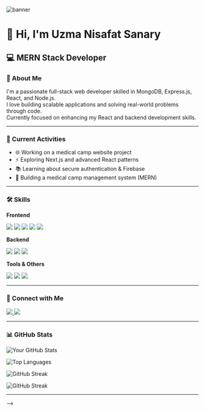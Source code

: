<!-- Banner Image -->
<img src="https://i.postimg.cc/85YMh83q/Beige-Minimalist-Business-Linked-In-Article-Cover-Image-20250807-225206-0000.png" alt="banner" />

# 👋 Hi, I'm Uzma Nisafat Sanary

## 💻 MERN Stack Developer

### 🧕 About Me
I'm a passionate full-stack web developer skilled in MongoDB, Express.js, React, and Node.js.  
I love building scalable applications and solving real-world problems through code.  
Currently focused on enhancing my React and backend development skills.

---

### 🚀 Current Activities
- 🌐 Working on a medical camp website project
- ⚡ Exploring Next.js and advanced React patterns
- 📚 Learning about secure authentication & Firebase
- 💼 Building a medical camp management system (MERN)

---

### 🛠️ Skills

**Frontend**  
<p align="left">
  <img src="https://img.shields.io/badge/-React-black?style=flat-square&logo=react"/>
  <img src="https://img.shields.io/badge/-JavaScript-F7DF1E?style=flat-square&logo=javascript&logoColor=black"/>
  <img src="https://img.shields.io/badge/-HTML5-E34F26?style=flat-square&logo=html5&logoColor=white"/>
  <img src="https://img.shields.io/badge/-CSS3-1572B6?style=flat-square&logo=css3"/>
  <img src="https://img.shields.io/badge/-Tailwind-38B2AC?style=flat-square&logo=tailwind-css"/>
</p>



**Backend**  
<p align="left">
  <img src="https://img.shields.io/badge/-Node.js-green?style=flat-square&logo=node.js"/>
  <img src="https://img.shields.io/badge/-Express-black?style=flat-square&logo=express"/>
  <img src="https://img.shields.io/badge/-MongoDB-4DB33D?style=flat-square&logo=mongodb"/>
</p>


**Tools & Others**  
<p align="left">
  <img src="https://img.shields.io/badge/-Git-F05032?style=flat-square&logo=git"/>
  <img src="https://img.shields.io/badge/-VSCode-007ACC?style=flat-square&logo=visual-studio-code"/>
  <img src="https://img.shields.io/badge/-Firebase-FFCA28?style=flat-square&logo=firebase"/>
</p>


---

### 🔗 Connect with Me
<p align="left">
  <a href="https://www.linkedin.com/in/uzma-nisafat-sanary" target="_blank">
    <img src="https://img.shields.io/badge/-LinkedIn-blue?style=flat-square&logo=linkedin" />
  </a>
  <a href="https://github.com/sanary-62" target="_blank">
    <img src="https://img.shields.io/badge/-GitHub-black?style=flat-square&logo=github" />
  </a>
</p>


---

### 📊 GitHub Stats

![Your GitHub Stats](https://github-readme-stats.vercel.app/api?username=sanary-62&show_icons=true&theme=tokyonight)

![Top Languages](https://github-readme-stats.vercel.app/api/top-langs/?username=sanary-62&layout=compact&theme=tokyonight)

![GitHub Streak](https://streak-stats.demolab.com?user=sanary-62&theme=tokyonight)

![GitHub Streak](https://streak-stats.demolab.com?user=sanary-62&theme=tokyonight)



---


-->
